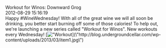 Workout for Winos: Downward Grog<br/>2012-08-29 15:16:19<br/>Happy #WineWednesday! With all of the great wine we will all soon be drinking, you better start burning off some of those calories! To help out, we\'re launching a new series called \"Workout for Winos\". New workouts every Wednesday! [![\"Workout](\"http://blog.undergroundcellar.com/wp-content/uploads/2013/03/item1.jpg\")](\"http://blog.undergroundcellar.com/wp-content/uploads/2013/03/item1.jpg\")